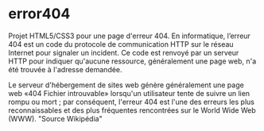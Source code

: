 # error404
Projet HTML5/CSS3 pour une page d'erreur 404.
En informatique, l’erreur 404 est un code du protocole de communication HTTP sur le réseau Internet pour signaler un incident.
Ce code est renvoyé par un serveur HTTP pour indiquer qu'aucune ressource, généralement une page web, n'a été trouvée à l'adresse demandée.

Le serveur d'hébergement de sites web génère généralement une page web «404 Fichier introuvable» lorsqu'un utilisateur tente de suivre un lien rompu ou mort ; par conséquent, l'erreur 404 est l'une des erreurs les plus reconnaissables et des plus fréquentes rencontrées sur le World Wide Web (WWW).
"Source Wikipédia"
